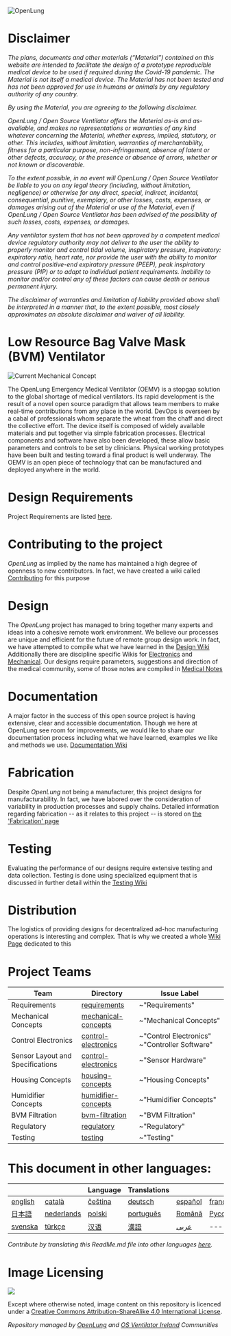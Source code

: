 ![OpenLung](images/OL_BANNER_2.png)
# Disclaimer

*The plans, documents and other materials (“Material”) contained on this website are intended to facilitate the design of a prototype reproducible medical device to be used if required during the Covid-19 pandemic. The Material is not itself a medical device. The Material has not been tested and has not been approved for use in humans or animals by any regulatory authority of any country.*

*By using the Material, you are agreeing to the following disclaimer.*

*OpenLung / Open Source Ventilator offers the Material as-is and as-available, and makes no representations or warranties of any kind whatever concerning the Material, whether express, implied, statutory, or other. This includes, without limitation, warranties of merchantability, fitness for a particular purpose, non-infringement, absence of latent or other defects, accuracy, or the presence or absence of errors, whether or not known or discoverable.*

*To the extent possible, in no event will OpenLung / Open Source Ventilator be liable to you on any legal theory (including, without limitation, negligence) or otherwise for any direct, special, indirect, incidental, consequential, punitive, exemplary, or other losses, costs, expenses, or damages arising out of the Material or use of the Material, even if OpenLung / Open Source Ventilator has been advised of the possibility of such losses, costs, expenses, or damages.*

*Any ventilator system that has not been approved by a competent medical device regulatory authority may not deliver to the user the ability to properly monitor and control tidal volume, inspiratory pressure, inspiratory: expiratory ratio, heart rate, nor provide the user with the ability to monitor and control positive-end expiratory pressure (PEEP), peak inspiratory pressure (PIP) or to adapt to individual patient requirements.  Inability to monitor and/or control any of these factors can cause death or serious permanent injury.*

*The disclaimer of warranties and limitation of liability provided above shall be interpreted in a manner that, to the extent possible, most closely approximates an absolute disclaimer and waiver of all liability.*

# Low Resource Bag Valve Mask (BVM) Ventilator

![Current Mechanical Concept](images/current_concept.png)

The OpenLung Emergency Medical Ventilator (OEMV) is a stopgap solution to the global shortage of medical ventilators. Its rapid development is the result of a novel open source paradigm that allows team members to make real-time contributions from any place in the world. DevOps is overseen by a cabal of professionals whom separate the wheat from the chaff and direct the collective effort. The device itself is composed of widely available materials and put together via simple fabrication processes. Electrical components and software have also been developed, these allow basic parameters and controls to be set by clinicians. Physical working prototypes have been built and testing toward a final product is well underway. The OEMV is an open piece of technology that can be manufactured and deployed anywhere in the world.

# Design Requirements

Project Requirements are listed [here](requirements/design-requirements.md).

# Contributing to the project

*OpenLung* as implied by the name has maintained a high degree of openness to new contributors. In fact, we have created a wiki called [Contributing](https://gitlab.com/open-source-ventilator/ventilator/OpenLung/-/wikis/Contributing) for this purpose

# Design

The *OpenLung* project has managed to bring together many experts and ideas into a cohesive remote work environment. We believe our processes are unique and efficient for the future of remote group design work. In fact, we have attempted to compile what we have learned in the [Design Wiki](https://gitlab.com/open-source-ventilator/ventilator/OpenLung/-/wikis/Design) Additionally there are discipline specific Wikis for [Electronics](https://gitlab.com/open-source-ventilator/ventilator/OpenLung/-/wikis/Electronics) and [Mechanical](https://gitlab.com/open-source-ventilator/ventilator/OpenLung/-/wikis/Mechanical). Our designs require parameters, suggestions and direction of the medical community, some of those notes are compiled in [Medical Notes](https://gitlab.com/open-source-ventilator/ventilator/OpenLung/-/wikis/Medical-Notes)

# Documentation

A major factor in the success of this open source project is having extensive, clear and accessible documentation. Though we here at OpenLung see room for improvements, we would like to share our documentation process including what we have learned, examples we like and methods we use. [Documentation Wiki](https://gitlab.com/open-source-ventilator/ventilator/OpenLung/-/wikis/Documentation)

# Fabrication

Despite *OpenLung* not being a manufacturer, this project designs for manufacturability. In fact, we have labored over the consideration of variability in production processes and supply chains. Detailed information regarding fabrication -- as it relates to this project -- is stored on [the 'Fabrication' page](https://gitlab.com/open-source-ventilator/ventilator/OpenLung/-/wikis/Fabrication)

# Testing

Evaluating the performance of our designs require extensive testing and data collection.
Testing is done using specialized equipment that is discussed in further detail within the [Testing Wiki](https://gitlab.com/open-source-ventilator/ventilator/OpenLung/-/wikis/Testing)

# Distribution

The logistics of providing designs for decentralized ad-hoc manufacturing operations is interesting and complex. That is why we created a whole [Wiki Page](https://gitlab.com/open-source-ventilator/ventilator/OpenLung/-/wikis/Distribution) dedicated to this

# Project Teams
| Team | Directory | Issue Label |
|---|---|---|
| Requirements | [requirements](/requirements) | ~"Requirements" |
| Mechanical Concepts | [mechanical-concepts](/mechanical-concepts) | ~"Mechanical Concepts" |
| Control Electronics | [control-electronics](/control-electronics) | ~"Control Electronics" ~"Controller Software" |
| Sensor Layout and Specifications | [control-electronics](/control-electronics) | ~"Sensor Hardware" |
| Housing Concepts | [housing-concepts](/housing-concepts) | ~"Housing Concepts" |
| Humidifier Concepts | [humidifier-concepts](/humidifier-concepts) | ~"Humidifier Concepts" |
| BVM Filtration | [bvm-filtration](/bvm-filtration) | ~"BVM Filtration" |
| Regulatory | [regulatory](/regulatory) | ~"Regulatory" |
| Testing | [testing](/testing) | ~"Testing" |


# This document in other languages:
| | | Language | Translations | | |
|---|---|---|---|---|---|
|[english](README.md) | [català](translations/README-ca.md) | [čeština](translations/README-cz.md)| [deutsch](translations/README-de.md) | [español](translations/README-es.md) | [français](translations/README-fr.md) |
| [日本語](translations/README-ja.md) | [nederlands](translations/README-nl.md) | [polski](translations/README-pl.md) | [português](translations/README-pt_BR.md) | [Română](translations/README-ro.md) | [Русский](translations/README-ru.md) |
| [svenska](translations/README-sv.md) | [türkçe](translations/README-tr.md) | [汉语](translations/README-zh-Hans.md) | [漢語](translations/README-zh-Hant.md) |[عربى](translations/README-ar.md)|---|

*Contribute by translating this ReadMe.md file into other languages [here](/translations).*

# Image Licensing

<img src='https://i.creativecommons.org/l/by-sa/4.0/88x31.png'></img>

Except where otherwise noted, image content on this repository is licenced under a [Creative Commons Attribution-ShareAlike 4.0 International License](https://creativecommons.org/licenses/by-sa/4.0/).

*Repository managed by [OpenLung](https://openlung.org/) and [OS Ventilator Ireland](https://opensourceventilator.ie/) Communities*
